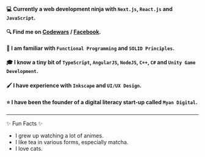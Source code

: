 #### 💻 Currently a web development ninja with `Next.js`, `React.js` and `JavaScript`.
#### 🔍 Find me on [Codewars](https://www.codewars.com/users/Takao21) / [Facebook](https://www.facebook.com/joichiro.takao/).
#### 📖 I am familiar with `Functional Programming` and `SOLID Principles`.
#### 🎓 I know a tiny bit of `TypeScript`, `AngularJS`, `NodeJS`, `C++`, `C#` and `Unity Game Development`.
#### 🖌️ I have experience with `Inkscape` and `UI/UX Design`.
#### ⭐ I have been the founder of a digital literacy start-up called `Myan Digital`.

---

✨ Fun Facts ✨
- I grew up watching a lot of animes.
- I like tea in various forms, especially matcha.
- I love cats.
